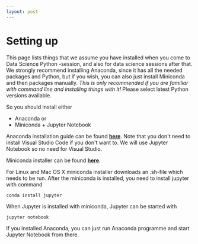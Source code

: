 ```yaml
---
layout: post
---
```

# Setting up

This page lists things that we assume you have installed when you come to Data Science Python -session, and also for data science sessions after that. We strongly recommend installing Anaconda, since it has all the needed packages and Python, but if you wish, you can also just install Miniconda and then packages manually. *This is only recommended if you are familiar with command line and installing things with it!* Please select latest Python versions available.

So you should install either 
* Anaconda or
* Miniconda + Jupyter Notebook

Anaconda installation guide can be found [**here**](http://docs.anaconda.com/anaconda/install/). Note that you don't need to install Visual Studio Code if you don't want to. We will use Jupyter Notebook so no need for Visual Studio.

Miniconda installer can be found [**here**](https://conda.io/miniconda.html).

For Linux and Mac OS X miniconda installer downloads an .sh-file which needs to be run. After the miniconda is installed, you need to install jupyter with command 
```
conda install jupyter
```

When Jupyter is installed with miniconda, Jupyter can be started with
```
jupyter notebook
```

If you installed Anaconda, you can just run Anaconda programme and start Jupyter Notebook from there.

